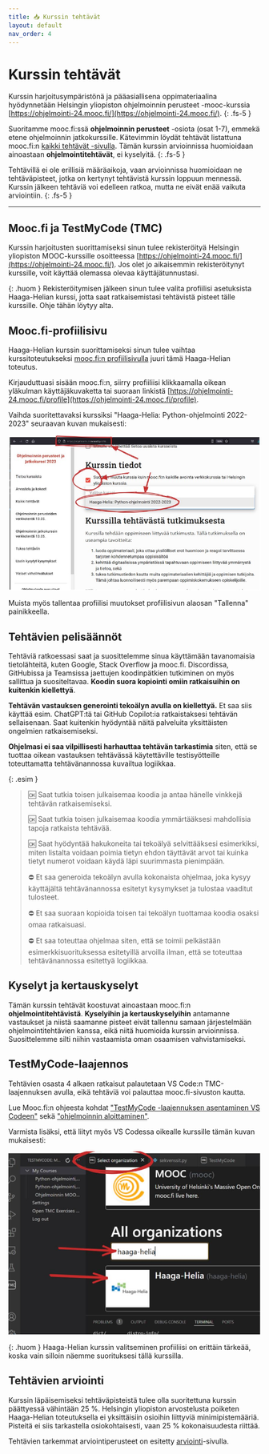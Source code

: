 ```yaml
---
title: 📥 Kurssin tehtävät
layout: default
nav_order: 4
---
```


# Kurssin tehtävät

Kurssin harjoitusympäristönä ja pääasiallisena oppimateriaalina hyödynnetään Helsingin yliopiston ohjelmoinnin perusteet -mooc-kurssia [https://ohjelmointi-24.mooc.fi/](https://ohjelmointi-24.mooc.fi/).
{: .fs-5 }

Suoritamme mooc.fi:ssä **ohjelmoinnin perusteet** -osiota (osat 1-7), emmekä etene ohjelmoinnin jatkokurssille. Kätevimmin löydät tehtävät listattuna mooc.fi:n [kaikki tehtävät -sivulla](https://ohjelmointi-24.mooc.fi/kaikki-tehtavat). Tämän kurssin arvioinnissa huomioidaan ainoastaan **ohjelmointitehtävät**, ei kyselyitä.
{: .fs-5 }

Tehtävillä ei ole erillisiä määräaikoja, vaan arvioinnissa huomioidaan ne tehtäväpisteet, jotka on kertynyt tehtävistä kurssin loppuun mennessä. Kurssin jälkeen tehtäviä voi edelleen ratkoa, mutta ne eivät enää vaikuta arviointiin.
{: .fs-5 }

---

## Mooc.fi ja TestMyCode (TMC)

Kurssin harjoitusten suorittamiseksi sinun tulee rekisteröityä Helsingin yliopiston MOOC-kurssille osoitteessa [https://ohjelmointi-24.mooc.fi/](https://ohjelmointi-24.mooc.fi/). Jos olet jo aikaisemmin rekisteröitynyt kurssille, voit käyttää olemassa olevaa käyttäjätunnustasi.

{: .huom }
Rekisteröitymisen jälkeen sinun tulee valita profiilisi asetuksista Haaga-Helian kurssi, jotta saat ratkaisemistasi tehtävistä pisteet tälle kurssille. Ohje tähän löytyy alta.


## Mooc.fi-profiilisivu

Haaga-Helian kurssin suorittamiseksi sinun tulee vaihtaa kurssitoteutukseksi [mooc.fi:n profiilisivulla](https://ohjelmointi-24.mooc.fi/profile) juuri tämä Haaga-Helian toteutus.

Kirjauduttuasi sisään mooc.fi:n, siirry profiiliisi klikkaamalla oikean yläkulman käyttäjäkuvaketta tai suoraan linkistä [https://ohjelmointi-24.mooc.fi/profile](https://ohjelmointi-24.mooc.fi/profile).

Vaihda suoritettavaksi kurssiksi "Haaga-Helia: Python-ohjelmointi 2022-2023" seuraavan kuvan mukaisesti:

![Valitse Haaga-Helian kurssitoteutus](/img/kurssin-valinta.jpg)

Muista myös tallentaa profiilisi muutokset profiilisivun alaosan "Tallenna" painikkeella.


## Tehtävien pelisäännöt

Tehtäviä ratkoessasi saat ja suosittelemme sinua käyttämään tavanomaisia tietolähteitä, kuten Google, Stack Overflow ja mooc.fi. Discordissa, GitHubissa ja Teamsissa jaettujen koodinpätkien tutkiminen on myös sallittua ja suositeltavaa. **Koodin suora kopiointi omiin ratkaisuihin on kuitenkin kiellettyä**.

**Tehtävän vastauksen generointi tekoälyn avulla on kiellettyä.** Et saa siis käyttää esim. ChatGPT:tä tai GitHub Copilot:ia ratkaistaksesi tehtävän sellaisenaan. Saat kuitenkin hyödyntää näitä palveluita yksittäisten ongelmien ratkaisemiseksi.

**Ohjelmasi ei saa vilpillisesti harhauttaa tehtävän tarkastimia** siten, että se tuottaa oikean vastauksen tehtävässä käytettäville testisyötteille toteuttamatta tehtävänannossa kuvailtua logiikkaa.

{: .esim }
> 🆗 Saat tutkia toisen julkaisemaa koodia ja antaa hänelle vinkkejä tehtävän ratkaisemiseksi.
>
> 🆗 Saat tutkia toisen julkaisemaa koodia ymmärtääksesi mahdollisia tapoja ratkaista tehtävää.
>
> 🆗 Saat hyödyntää hakukoneita tai tekoälyä selvittääksesi esimerkiksi, miten listalta voidaan poimia tietyn ehdon täyttävät arvot tai kuinka tietyt numerot voidaan käydä läpi suurimmasta pienimpään.
>
> ⛔ Et saa generoida tekoälyn avulla kokonaista ohjelmaa, joka kysyy käyttäjältä tehtävänannossa esitetyt kysymykset ja tulostaa vaaditut tulosteet.
>
> ⛔ Et saa suoraan kopioida toisen tai tekoälyn tuottamaa koodia osaksi omaa ratkaisuasi.
>
> ⛔ Et saa toteuttaa ohjelmaa siten, että se toimii pelkästään esimerkkisuorituksessa esitetyillä arvoilla ilman, että se toteuttaa tehtävänannossa esitettyä logiikkaa.




## Kyselyt ja kertauskyselyt

Tämän kurssin tehtävät koostuvat ainoastaan mooc.fi:n **ohjelmointitehtävistä**. **Kyselyihin ja kertauskyselyihin** antamanne vastaukset ja niistä saamanne pisteet eivät tallennu samaan järjestelmään ohjelmointitehtävien kanssa, eikä niitä huomioida kurssin arvioinnissa. Suosittelemme silti niihin vastaamista oman osaamisen vahvistamiseksi.


## TestMyCode-laajennos

Tehtävien osasta 4 alkaen ratkaisut palautetaan VS Code:n TMC-laajennuksen avulla, eikä tehtäviä voi palauttaa mooc.fi-sivuston kautta.

Lue Mooc.fi:n ohjeesta kohdat ["TestMyCode -laajennuksen asentaminen VS Codeen"](https://www.mooc.fi/fi/installation/vscode/#TestMyCode-asentaminen) sekä ["ohjelmoinnin aloittaminen"](https://www.mooc.fi/fi/installation/vscode/#ohjelmoinnin-aloittaminen).

Varmista lisäksi, että liityt myös VS Codessa oikealle kurssille tämän kuvan mukaisesti:

![Valitse Haaga-Helian kurssitoteutus](/img/kurssin-valinta-tmc.png)

{: .huom }
Haaga-Helian kurssin valitseminen profiiliisi on erittäin tärkeää, koska vain silloin näemme suorituksesi tällä kurssilla.


## Tehtävien arviointi

Kurssin läpäisemiseksi tehtäväpisteistä tulee olla suoritettuna kurssin päättyessä vähintään 25 %. Helsingin yliopiston arvostelusta poiketen Haaga-Helian toteutuksella ei yksittäisiin osioihin liittyviä minimipistemääriä. Pisteitä ei siis tarkastella osiokohtaisesti, vaan 25 % kokonaisuudesta riittää.

Tehtävien tarkemmat arviointiperusteet on esitetty [arviointi](/arviointi/#viikkotehtävien-arviointi)-sivulla.
